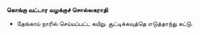**கொங்கு வட்டார வழக்குச் சொல்லகராதி**
- தேங்காய் நாரில் செய்யப்பட்ட கயிறு. சூட்டிக்கவுத்தெ எடுத்தாந்து கட்டு.

